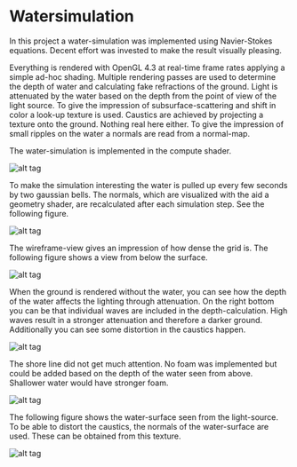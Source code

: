 # Watersimulation

In this project a water-simulation was implemented using Navier-Stokes equations. 
Decent effort was invested to make the result visually pleasing.

Everything is rendered with OpenGL 4.3 at real-time frame rates applying a simple ad-hoc shading. 
Multiple rendering passes are used to determine the depth of water and calculating fake refractions of the ground. 
Light is attenuated by the water based on the depth from the point of view of the light source. 
To give the impression of subsurface-scattering and shift in color a look-up texture is used.
Caustics are achieved by projecting a texture onto the ground. Nothing real here either.
To give the impression of small ripples on the water a normals are read from a normal-map.

The water-simulation is implemented in the compute shader.

![alt tag](https://github.com/thehenkk/Watersimulation/blob/master/images/1.jpg)

To make the simulation interesting the water is pulled up every few seconds by two gaussian bells.
The normals, which are visualized with the aid a geometry shader, are recalculated after each simulation step. See the following figure.

![alt tag](https://github.com/thehenkk/Watersimulation/blob/master/images/2.jpg)

The wireframe-view gives an impression of how dense the grid is. The following figure shows a view from below the surface.

![alt tag](https://github.com/thehenkk/Watersimulation/blob/master/images/3.jpg)

When the ground is rendered without the water, you can see how the depth of the water affects the lighting through attenuation. On the right bottom you can be that individual waves are included in the depth-calculation. High waves result in a stronger attenuation and therefore a darker ground. Additionally you can see some distortion in the caustics happen.

![alt tag](https://github.com/thehenkk/Watersimulation/blob/master/images/4.jpg)

The shore line did not get much attention. No foam was implemented but could be added based on the depth of the water seen from above. Shallower water would have stronger foam.

![alt tag](https://github.com/thehenkk/Watersimulation/blob/master/images/5.jpg)

The following figure shows the water-surface seen from the light-source. To be able to distort the caustics, the normals of the water-surface are used. These can be obtained from this texture.

![alt tag](https://github.com/thehenkk/Watersimulation/blob/master/images/6.jpg)
